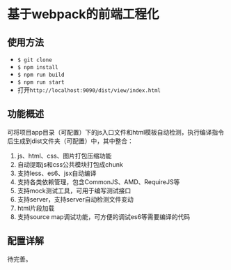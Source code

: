 # 基于webpack的前端工程化 #

## 使用方法 ##

 + `$ git clone`
 + `$ npm install`
 + `$ npm run build`
 + `$ npm run start`
 + 打开`http://localhost:9090/dist/view/index.html`

## 功能概述 ##

可将项目app目录（可配置）下的js入口文件和html模板自动检测，执行编译指令后生成到dist文件夹（可配置）中，其中整合：

1. js、html、css、图片打包压缩功能
2. 自动提取js和css公共模块打包成chunk
3. 支持less、es6、jsx自动编译
4. 支持各类依赖管理，包含CommonJS、AMD、RequireJS等
5. 支持mock测试工具，可用于编写测试接口
6. 支持server，支持server自动检测文件变动
7. html片段加载
8. 支持source map调试功能，可方便的调试es6等需要编译的代码

## 配置详解 ##

待完善。